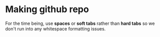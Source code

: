 # Making github repo

For the time being, use **spaces** or **soft tabs** rather than **hard tabs** so we don't run into any whitespace formatting issues.
